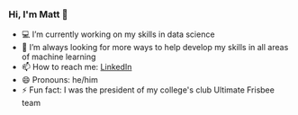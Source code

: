 ### Hi, I'm Matt 👋
- 💻 I’m currently working on my skills in data science
- 🌱 I’m always looking for more ways to help develop my skills in all areas of machine learning
- 📫 How to reach me: [LinkedIn](https://www.linkedin.com/in/matthullstrung/)
- 😄 Pronouns: he/him
- ⚡ Fun fact: I was the president of my college's club Ultimate Frisbee team
